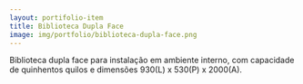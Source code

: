 ```yaml
---
layout: portifolio-item
title: Biblioteca Dupla Face
image: img/portfolio/biblioteca-dupla-face.png
---
```


Biblioteca dupla face para instalação em ambiente interno, com capacidade de quinhentos quilos e dimensões 930(L) x 530(P) x 2000(A).
